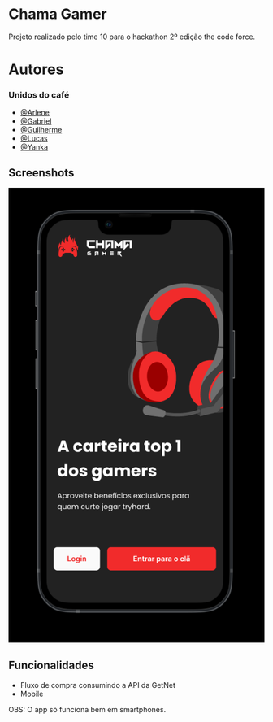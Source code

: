 
# Chama Gamer

Projeto realizado pelo time 10 para o hackathon 2º edição the code force.


# Autores

### Unidos do café
- [@Arlene](https://www.linkedin.com/mwlite/in/arlene-ferreira-gusmao)
- [@Gabriel](https://www.linkedin.com/in/gabriel-branco)
- [@Guilherme](https://www.linkedin.com/in/guilhermeevencio)
- [@Lucas](https://www.linkedin.com/in/lucasporta)
- [@Yanka](https://www.linkedin.com/in/yanka-lins-166097118)






## Screenshots

![App Screenshot](https://github.com/guilhermeevencio/chama-gamer-the-code-force/blob/main/public/app.png)



## Funcionalidades

- Fluxo de compra consumindo a API da GetNet
- Mobile

OBS: O app só funciona bem em smartphones.

